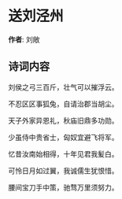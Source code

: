 # 送刘泾州

**作者**: 刘敞

## 诗词内容

刘侯之弓三百斤，壮气可以摧浮云。

不忍区区事狐兔，自请治郡当胡尘。

天子外家异恩礼，秋庙旧鼎多功勋。

少虽侍中贵省士，匈奴宜避飞将军。

忆昔汝南始相得，十年见君我髪白。

可怜日月如过翼，我诚儒生犹恨惜。

腰间宝刀手中策，驰骛万里须努力。

